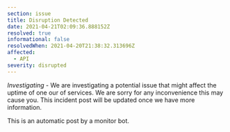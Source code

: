 ```yaml
---
section: issue
title: Disruption Detected
date: 2021-04-21T02:09:36.888152Z
resolved: true
informational: false
resolvedWhen: 2021-04-20T21:38:32.313696Z
affected:
  - API
severity: disrupted
---
```

*Investigating* - We are investigating a potential issue that might affect the uptime of one our of services. We are sorry for any inconvenience this may cause you. This incident post will be updated once we have more information.

This is an automatic post by a monitor bot.
        